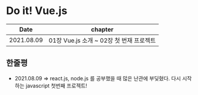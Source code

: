 # Do it! Vue.js

| Date       | chapter                                  |
| ---------- | ---------------------------------------- |
| 2021.08.09 | 01장 Vue.js 소개 ~ 02장 첫 번재 프로젝트 |

## 한줄평

- 2021.08.09 => react.js, node.js 를 공부했을 때 많은 난관에 부딪혔다. 다시 시작하는 javascript 첫번째 프로젝트! 